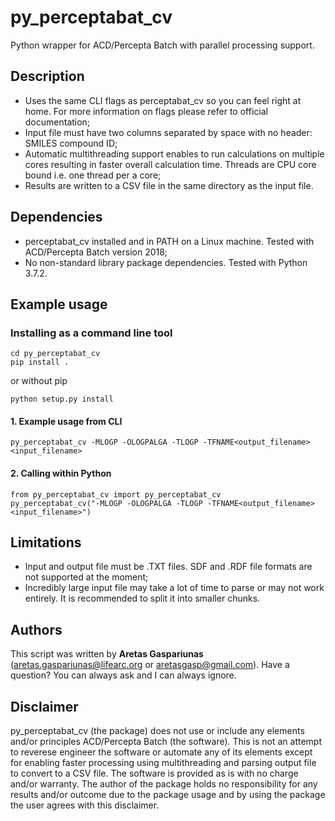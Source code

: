 # py_perceptabat_cv
Python wrapper for ACD/Percepta Batch with parallel processing support.

## Description
* Uses the same CLI flags as perceptabat_cv so you can feel right at home. For more information on flags please refer to official documentation;
* Input file must have two columns separated by space with no header: SMILES compound ID;
* Automatic multithreading support enables to run calculations on multiple cores resulting in faster overall calculation time. Threads are CPU core bound i.e. one thread per a core;
* Results are written to a CSV file in the same directory as the input file.

## Dependencies
* perceptabat_cv installed and in PATH on a Linux machine. Tested with ACD/Percepta Batch version 2018;
* No non-standard library package dependencies. Tested with Python 3.7.2.

## Example usage
### Installing as a command line tool
```
cd py_perceptabat_cv
pip install .
```
or without pip
```
python setup.py install
```
#### 1. Example usage from CLI
```
py_perceptabat_cv -MLOGP -OLOGPALGA -TLOGP -TFNAME<output_filename> <input_filename>
```
#### 2. Calling within Python
```
from py_perceptabat_cv import py_perceptabat_cv
py_perceptabat_cv("-MLOGP -OLOGPALGA -TLOGP -TFNAME<output_filename> <input_filename>")
```

## Limitations
* Input and output file must be .TXT files. SDF and .RDF file formats are not supported at the moment;
* Incredibly large input file may take a lot of time to parse or may not work entirely. It is recommended to split it into smaller chunks.

## Authors
This script was written by **Aretas Gaspariunas** (aretas.gaspariunas@lifearc.org or aretasgasp@gmail.com). Have a question? You can always ask and I can always ignore.

## Disclaimer
py_perceptabat_cv (the package) does not use or include any elements and/or principles ACD/Percepta Batch (the software). This is not an attempt to reverese engineer the software or automate any of its elements except for enabling faster processing using multithreading and parsing output file to convert to a CSV file. The software is provided as is with no charge and/or warranty. The author of the package holds no responsibility for any results and/or outcome due to the package usage and by using the package the user agrees with this disclaimer.
